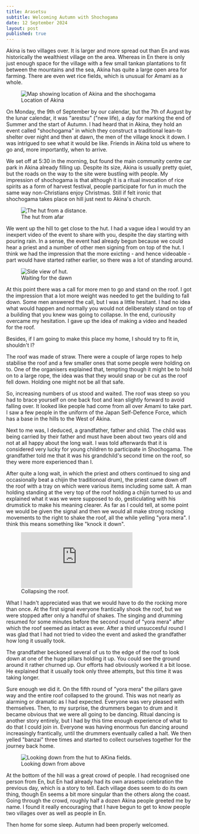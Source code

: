 ```yaml
---
title: Arasetsu
subtitle: Welcoming Autumn with Shochogama
date: 12 September 2024
layout: post
published: true
---
```


Akina is two villages over. It is larger and more spread out than En and was historically the wealthiest village on the area. Whereas in En there is only just enough space for the village with a few small tankan plantations to fit between the mountains and the sea, Akina has quite a large open area for farming. There are even wet rice fields, which is unusual for Amami as a whole.


<figure>
  <img src="{{'/assets/shochogama-map.jpg' | relative_url }}" alt="Map showing location of Akina and the shochogama">
  <figcaption>Location of Akina</figcaption>
</figure>

On Monday, the 9th of September by our calendar, but the 7th of August by the lunar calendar, it was "arestsu" ("new life), a day for marking the end of Summer and the start of Autumn. I had heard that in Akina, they hold an event called "shochogama" in which they construct a traditional lean-to shelter over night and then at dawn, the men of the village knock it down. I was intrigued to see what it would be like. Friends in Akina told us where to go and, more importantly, when to arrive.

We set off at 5:30 in the morning, but found the main community centre car park in Akina already filling up. Despite its size, Akina is usually pretty quiet, but the roads on the way to the site were bustling with people. My impression of shochogama is that although it is a ritual invocation of rice spirits as a form of harvest festival, people participate for fun in much the same way non-Christians enjoy Christmas. Still if felt ironic that shochogama takes place on hill just next to Akina's church.

<figure>
  <img src="{{'/assets/shochogama-distance-on-hill-46.jpg' | relative_url }}" alt="The hut from a distance.">
  <figcaption>The hut from afar</figcaption>
</figure>
    
We went up the hill to get close to the hut. I had a vague idea I would try an inexpert video of the event to share with you, despite the day starting with pouring rain. In a sense, the event had already begun because we could hear a priest and a number of other men signing from on top of the hut. I think we had the impression that the more exicting - and hence videoable - part would have started rather earlier, so there was a lot of standing around.

<figure>
  <img src="{{'/assets/shochogama-side-view-46.jpg' | relative_url }}" alt="Side view of hut.">
  <figcaption>Waiting for the dawn</figcaption>
</figure>
At this point there was a call for more men to go and stand on the roof. I got the impression that a lot more weight was needed to get the building to fall down. Some men answered the call, but I was a little hesitant. I had no idea what would happen and normally you would not deliberately stand on top of a building that you knew was going to collapse. In the end, curiousity overcame my hesitation. I gave up the idea of making a video and headed for the roof.

Besides, if I am going to make this place my home, I should try to fit in, shouldn't I?

The roof was made of straw. There were a couple of large ropes to help stabilise the roof and a few smaller ones that some people were holding on to. One of the organisers explained that, tempting though it might be to hold on to a large rope, the idea was that they would snap or be cut as the roof fell down. Holding one might not be all that safe.

So, increasing numbers of us stood and waited. The roof was steep so you had to brace yourself on one back foot and lean slightly forward to avoid falling over. It looked like people had come from all over Amami to take part. I saw a few people in the uniform of the Japan Self-Defence Force, which has a base in the hills to the West of Akina. 

Next to me was, I deduced, a grandfather, father and child. The child was being carried by their father and must have been about two years old and not at all happy about the long wait. I was told afterwards that it is considered very lucky for young children to participate in Shochogama. The grandfather told me that it was his grandchild's second time on the roof, so they were more experienced than I.

After quite a long wait, in which the priest and others continued to sing and occasionally beat a chijin the traditionoal drum), the priest came down off the roof with a tray on which were various items including some salt. A man holding standing at the very top of the roof holding a chijin turned to us and explained what it was we were supposed to do, gesticulating with his drumstick to make his meaning clearer. As far as I could tell, at some point we would be given the signal and then we would all make strong rocking movements to the right to shake the roof, all the while yelling "yora mera". I think this means something like "knock it down".

<figure class="rightframe">
<iframe src="https://www.youtube.com/embed/4gGabg7O6mg?si=lIwvrp-Ox3J7Q9GV&amp;start=53" title="YouTube video player" frameborder="0" allow="accelerometer; autoplay; clipboard-write; encrypted-media; gyroscope; picture-in-picture; web-share" referrerpolicy="strict-origin-when-cross-origin" allowfullscreen></iframe>
  <figcaption>Collapsing the roof.</figcaption>
</figure>

What I hadn't appreciated was that we would have to do the rocking more than once. At the first signal everyone frantically shook the roof, but we were stopped after only a handful of shakes. The singing and drumming resumed for some minutes before the second round of "yora mera" after which the roof seemed as intact as ever. After a third unsuccesful round I was glad that I had not tried to video the event and asked the grandfather how long it usually took.

The grandfather beckoned several of us to the edge of the roof to look down at one of the huge pillars holding it up. You could see the ground around it rather churned up. Our efforts had obviously worked it a bit loose. He explained that it usually took only three attempts, but this time it was taking longer.

Sure enough we did it. On the fifth round of "yora mera" the pillars gave way and the entire roof collapsed to the ground. This was not nearly as alarming or dramatic as I had expected. Everyone was very pleased with themselves. Then, to my surprise, the drummers began to drum and it became obvious that we were all going to be dancing. Ritual dancing is another story entirely, but I had by this time enough experience of what to do that I could join in. Everyone was having enormous fun dancing around increasingly frantically, until the drummers eventually called a halt. We then yelled "banzai" three times and started to collect ourselves together for the journey back home. 

<figure>
  <img src="{{'/assets/shochogama-looking-down-46.jpg' | relative_url }}" alt="Looking down from the hut to AKina fields.">
  <figcaption>Looking down from above</figcaption>
</figure>

At the bottom of the hill was a great crowd of people. I had recognised one person from En, but En had already had its own arasetsu celebration the previous day, which is a story to tell. Each village does seem to do its own thing, though En seems a bit more singular than the others along the coast. Going through the crowd, roughly half a dozen Akina people greeted me by name. I found it really encouraging that I have begun to get to know people two villages over as well as people in En.

<p style="clear:both" />

Then home for some sleep. Autumn had been properly welcomed.
